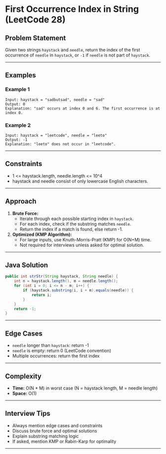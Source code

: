 # First Occurrence Index in String (LeetCode 28)

## Problem Statement
Given two strings `haystack` and `needle`, return the index of the first occurrence of `needle` in `haystack`, or `-1` if `needle` is not part of `haystack`.

---

## Examples
### Example 1
```
Input: haystack = "sadbutsad", needle = "sad"
Output: 0
Explanation: "sad" occurs at index 0 and 6. The first occurrence is at index 0.
```

### Example 2
```
Input: haystack = "leetcode", needle = "leeto"
Output: -1
Explanation: "leeto" does not occur in "leetcode".
```

---

## Constraints
- 1 <= haystack.length, needle.length <= 10^4
- haystack and needle consist of only lowercase English characters.

---

## Approach
1. **Brute Force:**
   - Iterate through each possible starting index in `haystack`.
   - For each index, check if the substring matches `needle`.
   - Return the index if a match is found, else return -1.
2. **Optimized (KMP Algorithm):**
   - For large inputs, use Knuth-Morris-Pratt (KMP) for O(N+M) time.
   - Not required for interviews unless asked for optimal solution.

---

## Java Solution
```java
public int strStr(String haystack, String needle) {
    int n = haystack.length(), m = needle.length();
    for (int i = 0; i <= n - m; i++) {
        if (haystack.substring(i, i + m).equals(needle)) {
            return i;
        }
    }
    return -1;
}
```

---

## Edge Cases
- `needle` longer than `haystack`: return -1
- `needle` is empty: return 0 (LeetCode convention)
- Multiple occurrences: return the first index

---

## Complexity
- **Time:** O(N * M) in worst case (N = haystack length, M = needle length)
- **Space:** O(1)

---

## Interview Tips
- Always mention edge cases and constraints
- Discuss brute force and optimal solutions
- Explain substring matching logic
- If asked, mention KMP or Rabin-Karp for optimality

---